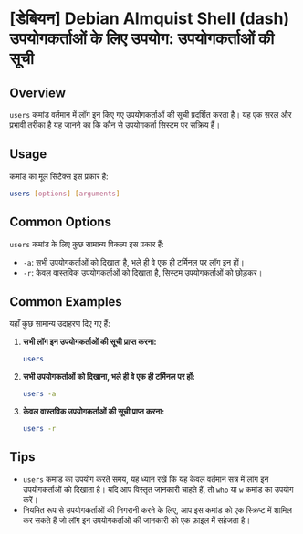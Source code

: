 # [डेबियन] Debian Almquist Shell (dash) उपयोगकर्ताओं के लिए उपयोग: उपयोगकर्ताओं की सूची

## Overview
`users` कमांड वर्तमान में लॉग इन किए गए उपयोगकर्ताओं की सूची प्रदर्शित करता है। यह एक सरल और प्रभावी तरीका है यह जानने का कि कौन से उपयोगकर्ता सिस्टम पर सक्रिय हैं।

## Usage
कमांड का मूल सिंटैक्स इस प्रकार है:

```bash
users [options] [arguments]
```

## Common Options
`users` कमांड के लिए कुछ सामान्य विकल्प इस प्रकार हैं:

- `-a`: सभी उपयोगकर्ताओं को दिखाता है, भले ही वे एक ही टर्मिनल पर लॉग इन हों।
- `-r`: केवल वास्तविक उपयोगकर्ताओं को दिखाता है, सिस्टम उपयोगकर्ताओं को छोड़कर।

## Common Examples
यहाँ कुछ सामान्य उदाहरण दिए गए हैं:

1. **सभी लॉग इन उपयोगकर्ताओं की सूची प्राप्त करना:**

   ```bash
   users
   ```

2. **सभी उपयोगकर्ताओं को दिखाना, भले ही वे एक ही टर्मिनल पर हों:**

   ```bash
   users -a
   ```

3. **केवल वास्तविक उपयोगकर्ताओं की सूची प्राप्त करना:**

   ```bash
   users -r
   ```

## Tips
- `users` कमांड का उपयोग करते समय, यह ध्यान रखें कि यह केवल वर्तमान सत्र में लॉग इन उपयोगकर्ताओं को दिखाता है। यदि आप विस्तृत जानकारी चाहते हैं, तो `who` या `w` कमांड का उपयोग करें।
- नियमित रूप से उपयोगकर्ताओं की निगरानी करने के लिए, आप इस कमांड को एक स्क्रिप्ट में शामिल कर सकते हैं जो लॉग इन उपयोगकर्ताओं की जानकारी को एक फ़ाइल में सहेजता है।